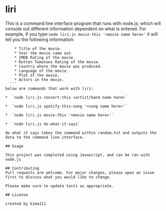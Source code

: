 # liri

This is a command line interface program that runs with node.js; which will console out different information dependent on what is entered. For example, if you type `node liri.js movie-this '<movie name here>'` it will tell you the following information: 

   ```
       * Title of the movie.
       * Year the movie came out.
       * IMDB Rating of the movie.
       * Rotten Tomatoes Rating of the movie.
       * Country where the movie was produced.
       * Language of the movie.
       * Plot of the movie.
       * Actors in the movie.
     ```
below are commands that work with liri:

*  `node liri.js concert-this <artist/band name here>`

*  `node liri.js spotify-this-song '<song name here>'`

*  `node liri.js movie-this '<movie name here>'`

*  `node liri.js do-what-it-says`

do what it says takes the command within random.txt and outputs the data to the command line interface. 

## Usage

This project was completed using Javascript, and can be ran with node.js

## Contributing
Pull requests are welcome. For major changes, please open an issue first to discuss what you would like to change.

Please make sure to update tests as appropriate.

## License

created by kima111